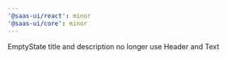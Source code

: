```yaml
---
'@saas-ui/react': minor
'@saas-ui/core': minor
---
```


EmptyState title and description no longer use Header and Text
